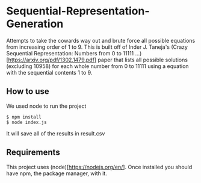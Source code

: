 # Sequential-Representation-Generation

Attempts to take the cowards way out and brute force all possible equations from increasing order of 1 to 9. This is built off of Inder J. Taneja's (Crazy Sequential Representation: Numbers from 0 to 11111 ...)[https://arxiv.org/pdf/1302.1479.pdf] paper that lists all possible solutions (excluding 10958) for each whole number from 0 to 11111 using a equation with the sequential contents 1 to 9.

## How to use

We used node to run the project

```
$ npm install
$ node index.js
```

It will save all of the results in result.csv

## Requirements

This project uses (node)[https://nodejs.org/en/]. Once installed you should have npm, the package manager, with it.